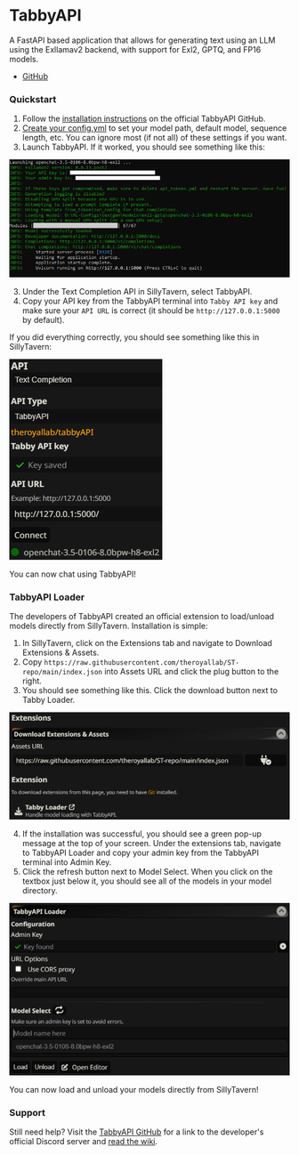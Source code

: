 # TabbyAPI
A FastAPI based application that allows for generating text using an LLM using the Exllamav2 backend, with support for Exl2, GPTQ, and FP16 models.

* [GitHub](https://github.com/theroyallab/tabbyAPI)

### Quickstart
1. Follow the [installation instructions](https://github.com/theroyallab/tabbyAPI/wiki/1.-Getting-Started) on the official TabbyAPI GitHub.
2. [Create your config.yml](https://github.com/theroyallab/tabbyAPI/wiki/2.-Configuration) to set your model path, default model, sequence length, etc. You can ignore most (if not all) of these settings if you want.
3. Launch TabbyAPI. If it worked, you should see something like this:

![TabbyAPI terminal](/static/tabby-terminal.png)

3. Under the Text Completion API in SillyTavern, select TabbyAPI.
4. Copy your API key from the TabbyAPI terminal into `Tabby API key` and make sure your `API URL` is correct (it should be `http://127.0.0.1:5000` by default).

If you did everything correctly, you should see something like this in SillyTavern:

![TabbyAPI SillyTavern](/static/tabby-config.png)

You can now chat using TabbyAPI!

### TabbyAPI Loader
The developers of TabbyAPI created an official extension to load/unload models directly from SillyTavern. Installation is simple:
1. In SillyTavern, click on the Extensions tab and navigate to Download Extensions & Assets.
2. Copy `https://raw.githubusercontent.com/theroyallab/ST-repo/main/index.json` into Assets URL and click the plug button to the right.
3. You should see something like this. Click the download button next to Tabby Loader.

![Tabby Loader](/static/tabby-assets.png)

4. If the installation was successful, you should see a green pop-up message at the top of your screen. Under the extensions tab, navigate to TabbyAPI Loader and copy your admin key from the TabbyAPI terminal into Admin Key.
5. Click the refresh button next to Model Select. When you click on the textbox just below it, you should see all of the models in your model directory.

![Tabby Loader Extension](/static/tabby-loader.png)

You can now load and unload your models directly from SillyTavern!

### Support
Still need help? Visit the [TabbyAPI GitHub](https://github.com/theroyallab/tabbyAPI) for a link to the developer's official Discord server and [read the wiki](https://github.com/theroyallab/tabbyAPI/wiki/1.-Getting-Started).
